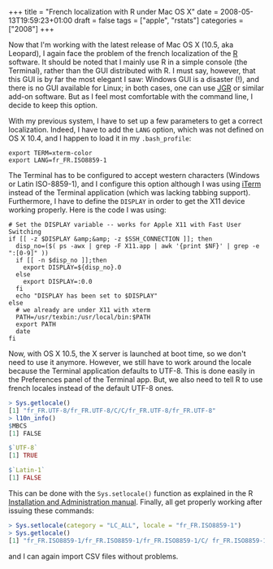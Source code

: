 +++
title = "French localization with R under Mac OS X"
date = 2008-05-13T19:59:23+01:00
draft = false
tags = ["apple", "rstats"]
categories = ["2008"]
+++

Now that I'm working with the latest release of Mac OS X (10.5, aka Leopard), I again face the problem of the french localization of the [R][R] software. It should be noted that I mainly use R in a simple console (the Terminal), rather than the GUI distributed with R. I must say, however, that this GUI is by far the most elegant I saw: Windows GUI is a disaster (!), and there is no GUI available for Linux; in both cases, one can use [JGR][JGR] or similar add-on software. But as I feel most comfortable with the command line, I decide to keep this option.

With my previous system, I have to set up a few parameters to get a correct localization. Indeed, I have to add the `LANG` option, which was not defined on OS X 10.4, and I happen to load it in my `.bash_profile`:

```
export TERM=xterm-color
export LANG=fr_FR.ISO8859-1
```

The Terminal has to be configured to accept western characters (Windows or Latin ISO-8859-1), and I configure this option although I was using [iTerm][iTerm] instead of the Terminal application (which was lacking tabbing support). Furthermore, I have to define the `DISPLAY` in order to get the X11 device working properly. Here is the code I was using:

```
# Set the DISPLAY variable -- works for Apple X11 with Fast User Switching
if [[ -z $DISPLAY &amp;&amp; -z $SSH_CONNECTION ]]; then
  disp_no=($( ps -awx | grep -F X11.app | awk '{print $NF}' | grep -e ":[0-9]" ))
  if [[ -n $disp_no ]];then
    export DISPLAY=${disp_no}.0
  else
    export DISPLAY=:0.0
  fi
  echo "DISPLAY has been set to $DISPLAY"
else
  # we already are under X11 with xterm
  PATH=/usr/texbin:/usr/local/bin:$PATH
  export PATH
  date
fi
```

Now, with OS X 10.5, the X server is launched at boot time, so we don't need to use it anymore. However, we still have to work around the locale because the Terminal application defaults to UTF-8. This is done easily in the Preferences panel of the Terminal app. But, we also need to tell R to use french locales instead of the default UTF-8 ones.

```r
> Sys.getlocale()
[1] "fr_FR.UTF-8/fr_FR.UTF-8/C/C/fr_FR.UTF-8/fr_FR.UTF-8"
> l10n_info()
$MBCS
[1] FALSE 

$`UTF-8`
[1] TRUE

$`Latin-1`
[1] FALSE
```

This can be done with the `Sys.setlocale()` function as explained in the R [Installation and Administration manual][Installation and Administration manual]. Finally, all get properly working after issuing these commands:

```r
> Sys.setlocale(category = "LC_ALL", locale = "fr_FR.ISO8859-1")
> Sys.getlocale()
[1] "fr_FR.ISO8859-1/fr_FR.ISO8859-1/fr_FR.ISO8859-1/C/ fr_FR.ISO8859-1/fr_FR"
```

and I can again import CSV files without problems.

[R]: http://cran.r-project.org
[JGR]: http://rosuda.org/JGR/
[iTerm]: http://iterm.sourceforge.net/
[Installation and Administration manual]: http://cran.r-project.org/doc/manuals/R-admin.html